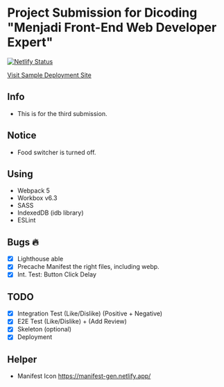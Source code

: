 # Project Submission for Dicoding "Menjadi Front-End Web Developer Expert"
[![Netlify Status](https://api.netlify.com/api/v1/badges/baf19ec2-ef24-44ca-b111-ee9d1a35ac06/deploy-status)](https://app.netlify.com/sites/eager-keller-7a2cdb/deploys)

[Visit Sample Deployment Site](https://geoculinary.matthewcalbert.com)

## Info
- This is for the third submission.

## Notice
- Food switcher is turned off.

## Using
- Webpack 5
- Workbox v6.3
- SASS
- IndexedDB (idb library)
- ESLint

## Bugs 🔥 
- [x] Lighthouse able
- [x] Precache Manifest the right files, including webp.
- [x] Int. Test: Button Click Delay

## TODO
- [x] Integration Test (Like/Dislike) (Positive + Negative)
- [x] E2E Test (Like/Dislike) + (Add Review)
- [x] Skeleton (optional)
- [x] Deployment

## Helper
- Manifest Icon https://manifest-gen.netlify.app/